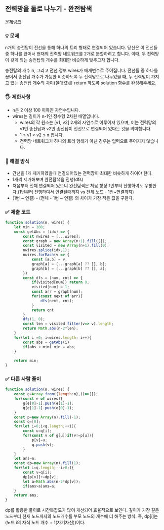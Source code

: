 ## 전력망을 둘로 나누기 - 완전탐색
[문제링크](https://school.programmers.co.kr/learn/courses/30/lessons/72411)

### 💡 문제
n개의 송전탑이 전선을 통해 하나의 트리 형태로 연결되어 있습니다. 당신은 이 전선들 중 하나를 끊어서 현재의 전력망 네트워크를 2개로 분할하려고 합니다. 이때, 두 전력망이 갖게 되는 송전탑의 개수를 최대한 비슷하게 맞추고자 합니다.

송전탑의 개수 n, 그리고 전선 정보 wires가 매개변수로 주어집니다. 전선들 중 하나를 끊어서 송전탑 개수가 가능한 비슷하도록 두 전력망으로 나누었을 때, 두 전력망이 가지고 있는 송전탑 개수의 차이(절대값)를 return 하도록 solution 함수를 완성해주세요.

### 🖐️ 제한사항
- n은 2 이상 100 이하인 자연수입니다.
- wires는 길이가 n-1인 정수형 2차원 배열입니다.
    - wires의 각 원소는 [v1, v2] 2개의 자연수로 이루어져 있으며, 이는 전력망의 v1번 송전탑과 v2번 송전탑이 전선으로 연결되어 있다는 것을 의미합니다.
    - 1 ≤ v1 < v2 ≤ n 입니다.
    - 전력망 네트워크가 하나의 트리 형태가 아닌 경우는 입력으로 주어지지 않습니다.

### 🥸 해결 방식
- 간선을 1개 제거하였을때 연결되어있는 전력망이 최대한 비슷하게 하여야 한다.
- 1개씩 제거해보며 완전탐색을 진행(dfs)
- 처음부터 전체 연결되어 있으니 완전탐색은 처음 항상 1번부터 진행하여도 무방한다.(1번부터 진행하여서 연결될때까지 vs 전체 노드 - 1번~연결까지)
- (1번 ~ 연결) - (전체 - 1번 ~ 연결) 의 차이가 가장 적은 값을 구한다.

### ✅ 제출 코드
``` javascript
function solution(n, wires) {
    let min = 100;
    const getAbs = (idx) => {
        const nwires = [...wires];
        const graph = new Array(n+1).fill([]);
        const visited = new Array(n+1).fill(0);
        nwires.splice(idx,1);
        nwires.forEach(v => {
            const [a,b] = v;
            graph[a] = [...graph[a] ?? [], b];
            graph[b] = [...graph[b] ?? [], a];
        })
        const dfs = (num, cnt) => {
            if(visited[num]) return 0;
            visited[num] = 1;
            const arr = graph[num];
            for(const next of arr){
                dfs(next, cnt);
            }
            return cnt
        }
        dfs(1, 0);
        const len = visited.filter(v=> v).length;
        return Math.abs(n-2*len);
    }
    for(let i =0; i<wires.length; i++){
        const abs = getAbs(i)
        if(abs < min) min = abs;   
    }
    
    return min;
}
```

### ✅ 다른 사람 풀이
```javascript
function solution(n, wires) {
    const g=Array.from({length:n},()=>[]);
    for(const e of wires){
        g[e[0]-1].push(e[1]-1);
        g[e[1]-1].push(e[0]-1);
    }
    const p=new Array(n).fill(-1);
    const q=[0];
    for(let i=0;i<q.length;++i){
        const u=q[i];
        for(const v of g[u])if(v!=p[u]){
            p[v]=u;
            q.push(v);
        }
    }
    let ans=n;
    const dp=new Array(n).fill(1);
    for(let i=q.length;--i>0;){
        const v=q[i];
        dp[p[v]]+=dp[v];
        let a=Math.abs(n-2*dp[v]);
        if(ans>a)ans=a;
    }
    return ans;
}
```
dp를 활용한 풀이로 시간복잡도가 많이 개선되어 효율적으로 보인다.
깊이가 가장 깊은 노드부터 현재 노드까지의 노드개수를 부모 노드의 개수에 더 해주는 방식. 즉, dp[i]는 (노드 i의 자식 노드 개수 + 1(자기자신))이다.

